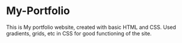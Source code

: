 # My-Portfolio
This is My portfolio website, created with basic HTML and CSS. Used gradients, grids, etc in CSS for good functioning of the site.
